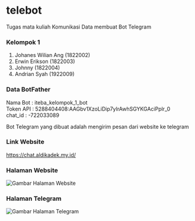 # telebot
Tugas mata kuliah Komunikasi Data membuat Bot Telegram

### Kelompok 1
1. Johanes Wilian Ang (1822002)<br>
2. Erwin Erikson (1822003)<br>
3. Johnny (1822004)<br>
4. Andrian Syah (1922009)

### Data BotFather

Nama Bot  : iteba_kelompok_1_bot<br>
Token API : 5288404408:AAGbv1XzoLiDip7yIrAwhSGYKGAciPplr_0<br>
chat_id   : -722033089

Bot Telegram yang dibuat adalah mengirim pesan dari website ke telegram

### Link Website

https://chat.aldikadek.my.id/

### Halaman Website
![Gambar Halaman Website](https://chat.aldikadek.my.id/gambar/halaman_website.jpg)

### Halaman Telegram
![Gambar Halaman Telegram](https://chat.aldikadek.my.id/gambar/halaman_telegram.jpg)




